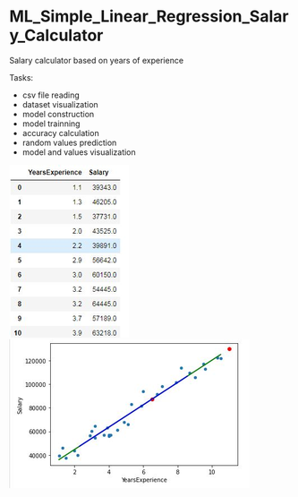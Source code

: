 # ML_Simple_Linear_Regression_Salary_Calculator
Salary calculator based on years of experience

Tasks:

- csv file reading
- dataset visualization
- model construction
- model trainning
- accuracy calculation
- random values prediction
- model and values visualization

![](dataset.JPG)
![](result.JPG)
  

